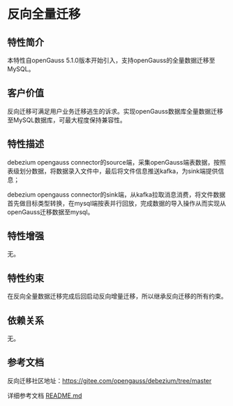 # 反向全量迁移

## 特性简介<a name="section740615433477"></a>

本特性自openGauss 5.1.0版本开始引入，支持openGauss的全量数据迁移至MySQL。

## 客户价值<a name="section13406743164715"></a>

反向迁移可满足用户业务迁移逃生的诉求。实现openGauss数据库全量数据迁移至MySQL数据库，可最大程度保持兼容性。

## 特性描述<a name="section16406154310471"></a>

debezium opengauss connector的source端，采集openGauss端表数据，按照表级划分数据，将数据录入文件中，最后将文件信息推送kafka，为sink端提供信息；

debezium opengauss connector的sink端，从kafka拉取消息消费，将文件数据首先做目标类型转换，在mysql端按表并行回放，完成数据的导入操作从而实现从openGauss迁移数据至mysql。

## 特性增强<a name="section1340684315478"></a>

无。

## 特性约束<a name="section06531946143616"></a>

在反向全量数据迁移完成后回启动反向增量迁移，所以继承反向迁移的所有约束。

## 依赖关系<a name="section8406643144716"></a>

无。

## 参考文档<a name="section57771982"></a>

反向迁移社区地址：https://gitee.com/opengauss/debezium/tree/master 

详细参考文档 [README.md](https://gitee.com/opengauss/debezium/blob/master/README.md) 